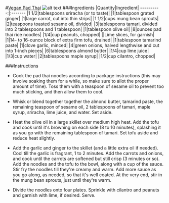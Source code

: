 #[Vegan Pad Thai](http://food52.com/recipes/30969-vegan-pad-thai)
![alt text](https://images.food52.com/c1bEOerYWxs5oR4V8n470fEGd9c=/753x502/a29e8e08-9a75-4c29-adff-ce62c50055ec--vegan-pad-thai_food52_mark_weinberg_14-09-02_0255.jpg)
###Ingredients
|Quantity|Ingredient|
----------:|:-------
|1 1/2|tablespoons sriracha (or to taste)|
|1|tablespoon grated ginger|
|1|large carrot, cut into thin strips|
|1 1/2|cups mung bean sprouts|
|2|teaspoons toasted sesame oil, divided|
|3|tablespoons tamari, divided into 2 tablespoons and 1 tablespoon|
|1|tablespoon olive oil|
|8|ounces pad thai rice noodles|
|1/4|cup peanuts, chopped|
||Lime slices, for garnish|
|1|14- to 16-ounce block of extra firm tofu, drained|
|1|tablespoon tamarind paste|
|1|clove garlic, minced|
|4|green onions, halved lengthwise and cut into 1-inch pieces|
|6|tablespoons almond butter|
|1/4|cup lime juice|
|1/3|cup water|
|2|tablespoons maple syrup|
|1/2|cup cilantro, chopped|

###Instructions

* Cook the pad thai noodles according to package instructions (this may involve soaking them for a while, so make sure to allot the proper amount of time). Toss them with a teaspoon of sesame oil to prevent too much sticking, and then allow them to cool.

* Whisk or blend together together the almond butter, tamarind paste, the remaining teaspoon of sesame oil, 2 tablespoons of tamari, maple syrup, sriracha, lime juice, and water. Set aside.

* Heat the olive oil in a large skillet over medium high heat. Add the tofu and cook until it's browning on each side (8 to 10 minutes), splashing it as you go with the remaining tablespoon of tamari. Set tofu aside and reduce heat slightly.

* Add the garlic and ginger to the skillet (and a little extra oil if needed). Cool till the garlic is fragrant, 1 to 2 minutes. Add the carrots and onions, and cook until the carrots are softened but still crisp (3 minutes or so). Add the noodles and the tofu to the bowl, along with a cup of the sauce. Stir fry the noodles till they're creamy and warm. Add more sauce as you go along, as needed, so that it's well coated. At the very end, stir in the mung bean sprouts, just until they're warm.

* Divide the noodles onto four plates. Sprinkle with cilantro and peanuts and garnish with lime, if desired. Serve.